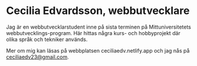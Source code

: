 # Cecilia Edvardsson, webbutvecklare

Jag är en webbutvecklarstudent inne på sista terminen på Mittuniversitetets webbutvecklings-program. 
Här hittas några kurs- och hobbyprojekt där olika språk och tekniker används.

Mer om mig kan läsas på webbplatsen ceciliaedv.netlify.app och jag nås på ceciliaedv23@gmail.com. 

